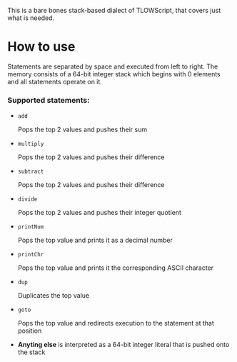 This is a bare bones stack-based dialect of TLOWScript, that covers just what is needed.
# How to use
Statements are separated by space and executed from left to right. The memory consists of a 64-bit integer stack which begins with 0 elements and all statements operate on it. 
### Supported statements:
- `add`

    Pops the top 2 values and pushes their sum
- `multiply`

    Pops the top 2 values and pushes their difference
- `subtract`

    Pops the top 2 values and pushes their difference
- `divide`

    Pops the top 2 values and pushes their integer quotient
- `printNum`

    Pops the top value and prints it as a decimal number
- `printChr`

    Pops the top value and prints it the corresponding ASCII character
- `dup`

    Duplicates the top value
- `goto`

    Pops the top value and redirects execution to the statement at that position

- **Anyting else** is interpreted as a 64-bit integer literal that is pushed onto the stack